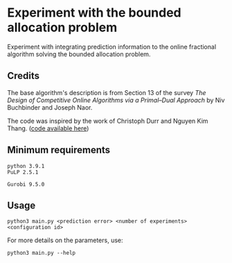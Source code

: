 # Experiment with the bounded allocation problem

Experiment with integrating prediction information to the online fractional algorithm solving the bounded allocation problem.

## Credits

The base algorithm's description is from Section 13 of the survey *The Design of Competitive Online Algorithms via a Primal–Dual Approach* by Niv Buchbinder and Joseph Naor.

The code was inspired by the work of Christoph Durr and Nguyen Kim Thang. ([code available here](https://webia.lip6.fr/~durrc//packing/))

## Minimum requirements

    python 3.9.1
    PuLP 2.5.1

    Gurobi 9.5.0

## Usage

    python3 main.py <prediction error> <number of experiments> <configuration id>


For more details on the parameters, use:

    python3 main.py --help
